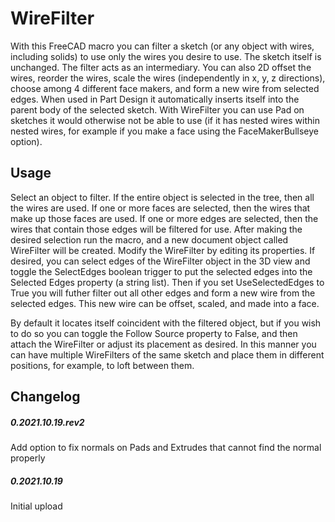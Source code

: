 # WireFilter
With this FreeCAD macro you can filter a sketch (or any object with wires, including solids) to use only the wires you desire to use.  The sketch itself is unchanged.  The filter acts as an intermediary.  You can also 2D offset the wires, reorder the wires, scale the wires (independently in x, y, z directions), choose among 4 different face makers, and form a new wire from selected edges.  When used in Part Design it automatically inserts itself into the parent body of the selected sketch.  With WireFilter you can use Pad on sketches it would otherwise not be able to use (if it has nested wires within nested wires, for example if you make a face using the FaceMakerBullseye option).

## Usage
Select an object to filter.  If the entire object is selected in the tree, then all the wires are used.  If one or more faces are selected, then the wires that make up those faces are used.  If one or more edges are selected, then the wires that contain those edges will be filtered for use.  After making the desired selection run the macro, and a new document object called WireFilter will be created.  Modify the WireFilter by editing its properties.  If desired, you can select edges of the WireFilter object in the 3D view and toggle the SelectEdges boolean trigger to put the selected edges into the Selected Edges property (a string list).  Then if you set UseSelectedEdges to True you will futher filter out all other edges and form a new wire from the selected edges.  This new wire can be offset, scaled, and made into a face.

By default it locates itself coincident with the filtered object, but if you wish to do so you can toggle the Follow Source property to False, and then attach the WireFilter or adjust its placement as desired.  In this manner you can have multiple WireFilters of the same sketch and place them in different positions, for example, to loft between them.


## Changelog

##### 0.2021.10.19.rev2
Add option to fix normals on Pads and Extrudes that cannot find the normal properly
##### 0.2021.10.19
Initial upload
